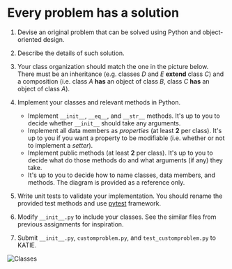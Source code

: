 # Every problem has a solution

1. Devise an original problem that can be solved using Python and object-oriented design.

2. Describe the details of such solution.

3. Your class organization should match the one in the picture below. There must be an inheritance (e.g. classes *D* and *E* **extend** class *C*) and a composition (i.e. class *A* **has** an object of class *B*, class *C* **has** an object of class *A*).

4. Implement your classes and relevant methods in Python.

    * Implement `__init__`, `__eq__`, and `__str__` methods. It's up to you to decide whether `__init__` should take any arguments.
    * Implement all data members as *properties* (at least **2** per class). It's up to you if you want a property to be modifiable (i.e. whether or not to implement a *setter*).
    * Implement public methods (at least **2** per class). It's up to you to decide what do those methods do and what arguments (if any) they take.
    * It's up to you to decide how to name classes, data members, and methods. The diagram is provided as a reference only.

5. Write unit tests to validate your implementation. You should rename the provided test methods and use [pytest](https://docs.pytest.org/en/latest/index.html) framework.

6. Modify `__init__.py` to include your classes. See the similar files from previous assignments for inspiration.

7. Submit `__init__.py`, `customproblem.py`, and `test_customproblem.py` to KATIE.

![Classes](customproblem.png)
